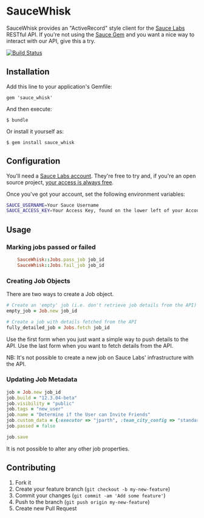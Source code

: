 # SauceWhisk

SauceWhisk provides an "ActiveRecord" style client for the [Sauce Labs](http://www.saucelabs.com) RESTful API.  If you're not using the [Sauce Gem](https://rubygems.org/gems/sauce) and you want a nice way to interact with our API, give this a try.

[![Build Status](https://travis-ci.org/DylanLacey/sauce_whisk.png)](https://travis-ci.org/DylanLacey/sauce_whisk)

## Installation

Add this line to your application's Gemfile:

    gem 'sauce_whisk'

And then execute:

    $ bundle

Or install it yourself as:

    $ gem install sauce_whisk

## Configuration

You'll need a [Sauce Labs account](http://wwww.saucelabs.com/signup).  They're free to try and, if you're an open source project, [your access is always free](http://saucelabs.com/opensauce).

Once you've got your account, set the following environment variables:

```bash
SAUCE_USERNAME=Your Sauce Username
SAUCE_ACCESS_KEY=Your Access Key, found on the lower left of your Account page
```

## Usage
    
### Marking jobs passed or failed
```ruby
    SauceWhisk::Jobs.pass_job job_id
    SauceWhisk::Jobs.fail_job job_id
```    
    
### Creating Job Objects

There are two ways to create a Job object.  

```ruby
# Create an 'empty' job (i.e. don't retrieve job details from the API)
empty_job = Job.new job_id

# Create a job with details fetched from the API
fully_detailed_job = Jobs.fetch job_id
```

Use the first form when you just want a simple way to push details to the API.  Use the last form when you want to fetch details from the API.

NB: It's not possible to create a new job on Sauce Labs' infrastructure with the API.

### Updating Job Metadata

```ruby
job = Job.new job_id
job.build = "12.3.04-beta"
job.visibility = "public"
job.tags = "new_user"
job.name = "Determine if the User can Invite Friends"
job.custom_data = {:executor => "jparth", :team_city_config => "standard_with_instrumentation"}
job.passed = false

job.save
```

It is not possible to alter any other job properties.

## Contributing

1. Fork it
2. Create your feature branch (`git checkout -b my-new-feature`)
3. Commit your changes (`git commit -am 'Add some feature'`)
4. Push to the branch (`git push origin my-new-feature`)
5. Create new Pull Request
